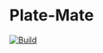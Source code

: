# Plate-Mate
[![Build](https://github.com/andrewdavis1995/Plate-Mate/actions/workflows/build.yml/badge.svg)](https://github.com/andrewdavis1995/Plate-Mate/actions/workflows/build.yml)
